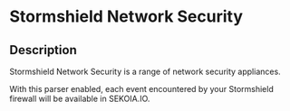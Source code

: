 # Stormshield Network Security

## Description

Stormshield Network Security is a range of network security appliances.

With this parser enabled, each event encountered by your Stormshield firewall will be available in SEKOIA.IO.